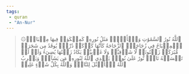 ```yaml
---
tags: 
 - quran 
 - "An-Nur"
---
```


> ۞ٱللَّهُ نُورُ ٱلسَّمَٰوَٰتِ وَٱلۡأَرۡضِۚ مَثَلُ نُورِهِۦ كَمِشۡكَوٰةٖ فِيهَا مِصۡبَاحٌۖ ٱلۡمِصۡبَاحُ فِي زُجَاجَةٍۖ ٱلزُّجَاجَةُ كَأَنَّهَا كَوۡكَبٞ دُرِّيّٞ يُوقَدُ مِن شَجَرَةٖ مُّبَٰرَكَةٖ زَيۡتُونَةٖ لَّا شَرۡقِيَّةٖ وَلَا غَرۡبِيَّةٖ يَكَادُ زَيۡتُهَا يُضِيٓءُ وَلَوۡ لَمۡ تَمۡسَسۡهُ نَارٞۚ نُّورٌ عَلَىٰ نُورٖۚ يَهۡدِي ٱللَّهُ لِنُورِهِۦ مَن يَشَآءُۚ وَيَضۡرِبُ ٱللَّهُ ٱلۡأَمۡثَٰلَ لِلنَّاسِۗ وَٱللَّهُ بِكُلِّ شَيۡءٍ عَلِيمٞ
